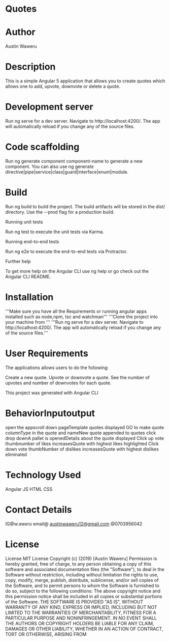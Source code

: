 # Quotes

# Author
Austin Waweru

# Description

This is a simple Angular 5 application that allows you to create
quotes which allows one to add, upvote, downvote or delete a quote.



# Development server

Run ng serve for a dev server. Navigate to http://localhost:4200/. The
app will automatically reload if you change any of the source files.

# Code scaffolding

Run ng generate component component-name to generate a new component.
You can also use ng generate
directive|pipe|service|class|guard|interface|enum|module.

# Build

Run ng build to build the project. The build artifacts will be stored
in the dist/ directory. Use the --prod flag for a production build.

Running unit tests

Run ng test to execute the unit tests via Karma.

Running end-to-end tests

Run ng e2e to execute the end-to-end tests via Protractor.

Further help

To get more help on the Angular CLI use ng help or go check out the
Angular CLI README.

# Installation

'''Make sure you have all the Requirements or running angular apps
installed such as node,npm, tsc and watchman'''
'''Clone the project into your machine from '''
'''Run ng serve for a dev server. Navigate to http://localhost:4200/.
The app will automatically reload if you change any of the source
files.'''
  
# User Requirements

The applications allows users to do the following:

Create a new quote.
Upvote or downvote a quote.
See the number of upvotes and number of downvotes for each quote.

This project was generated with Angular CLI 

# BehaviorInputoutput
open the appscroll down pageTemplate quotes displayed
GO to make quote columnType in the quote and nameNew quote appended to quotes
click drop downA pallet is openedDetails about the quote displayed
Click up vote thumbnumber of likes increasesQuote with highest likes highlighted
Click down vote thumbNumber of   dislikes increasesQuote with highest
dislikes eliminated



# Technology Used

Angular JS
HTML
CSS


# Contact Details
IG@_w.aweru_
email@ austinwaweru12@gmail.com
@0703956042


# License
License MIT License Copyright (c) (2019) [Austin Waweru] Permission is hereby granted, free of charge, to any person obtaining a copy of this software and associated documentation files (the "Software"), to deal in the Software without restriction, including without limitation the rights to use, copy, modify, merge, publish, distribute, sublicense, and/or sell copies of the Software, and to permit persons to whom the Software is furnished to do so, subject to the following conditions: The above copyright notice and this permission notice shall be included in all copies or substantial portions of the Software. THE SOFTWARE IS PROVIDED "AS IS", WITHOUT WARRANTY OF ANY KIND, EXPRESS OR IMPLIED, INCLUDING BUT NOT LIMITED TO THE WARRANTIES OF MERCHANTABILITY, FITNESS FOR A PARTICULAR PURPOSE AND NONINFRINGEMENT. IN NO EVENT SHALL THE AUTHORS OR COPYRIGHT HOLDERS BE LIABLE FOR ANY CLAIM, DAMAGES OR OTHER LIABILITY, WHETHER IN AN ACTION OF CONTRACT, TORT OR OTHERWISE, ARISING FROM

